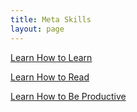 ```yaml
---
title: Meta Skills
layout: page
---
```


[Learn How to Learn](https://www.coursera.org/learn/learning-how-to-learn)

[Learn How to Read](https://www.amazon.com/How-Read-Book-Classic-Intelligent/dp/0671212095)

[Learn How to Be Productive](http://blog.samaltman.com/productivity)
